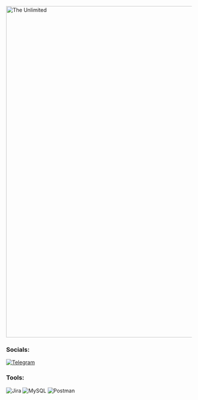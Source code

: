<img src="https://3mu.ru/wp-content/uploads/2021/04/test-02.png" alt="The Unlimited" width="900"/>

### Socials:
[![Telegram](https://img.shields.io/badge/-Telegram-090909?style=for-the-badge&logo=telegram&logoColor=27A0D9)](https://t.me/aectan1987)
### Tools:
![Jira](https://img.shields.io/badge/-Jira-090909?style=for-the-badge&logo=jira&logoColor=0052CC)
![MySQL](https://img.shields.io/badge/-MySQL-090909?style=for-the-badge&logo=mysql&logoColor=4479A1)
![Postman](https://img.shields.io/badge/-Postman-090909?style=for-the-badge&logo=postman&logoColor=FF6C37)
